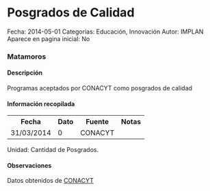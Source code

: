 Posgrados de Calidad
=====

Fecha: 2014-05-01
Categorías: Educación, Innovación
Autor: IMPLAN
Aparece en pagina inicial: No

### Matamoros

#### Descripción

Programas aceptados por CONACYT como posgrados de calidad

#### Información recopilada

<table class="table table-hover table-bordered matriz">
  <tr><th>Fecha</th><th>Dato</th><th>Fuente</th><th>Notas</th></tr>
  <tr><td class="centrado">31/03/2014</td><td class="derecha">0</td><td>CONACYT</td><td></td></tr>
</table>

Unidad: Cantidad de Posgrados.

#### Observaciones

Datos obtenidos de [CONACYT](http://svrtmp.main.conacyt.mx/ConsultasPNPC/listar_padron.php)
